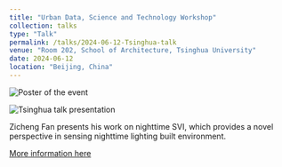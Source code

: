 ```yaml
---
title: "Urban Data, Science and Technology Workshop"
collection: talks
type: "Talk"
permalink: /talks/2024-06-12-Tsinghua-talk
venue: "Room 202, School of Architecture, Tsinghua University"
date: 2024-06-12
location: "Beijing, China"
---
```


![Poster of the event](zichengfan.github.io/images/talks/tsinghua_talk/tsinghua_poster.JPG)

![Tsinghua talk presentation](zichengfan.github.io/images/talks/tsinghua_talk/tsinghua_talk.PNG)

Zicheng Fan presents his work on nighttime SVI, which provides a novel perspective in sensing nighttime lighting built environment.

[More information here](https://ual.sg/post/2024/06/22/guest-lectures-at-peking-university-and-tsinghua-university/)